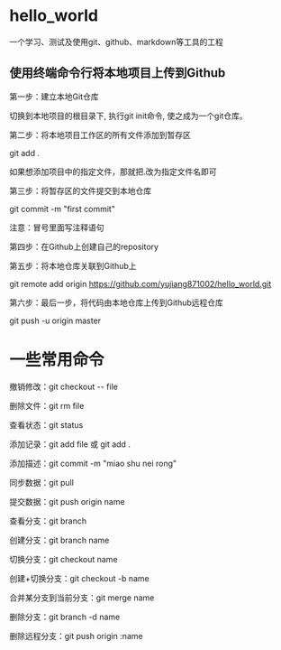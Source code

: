 # hello_world
一个学习、测试及使用git、github、markdown等工具的工程


## 使用终端命令行将本地项目上传到Github

第一步：建立本地Git仓库

切换到本地项目的根目录下, 执行git init命令, 使之成为一个git仓库。

第二步：将本地项目工作区的所有文件添加到暂存区

git add .

如果想添加项目中的指定文件，那就把.改为指定文件名即可

第三步：将暂存区的文件提交到本地仓库

git commit -m "first commit"

注意：冒号里面写注释语句

第四步：在Github上创建自己的repository

第五步：将本地仓库关联到Github上

git remote add origin https://github.com/yujiang871002/hello_world.git

第六步：最后一步，将代码由本地仓库上传到Github远程仓库

git push -u origin master

# 一些常用命令
撤销修改：git checkout -- file

删除文件：git rm file

查看状态：git status

添加记录：git add file 或 git add .

添加描述：git commit -m "miao shu nei rong"

同步数据：git pull

提交数据：git push origin name

查看分支：git branch

创建分支：git branch name

切换分支：git checkout name

创建+切换分支：git checkout -b name

合并某分支到当前分支：git merge name

删除分支：git branch -d name

删除远程分支：git push origin :name
